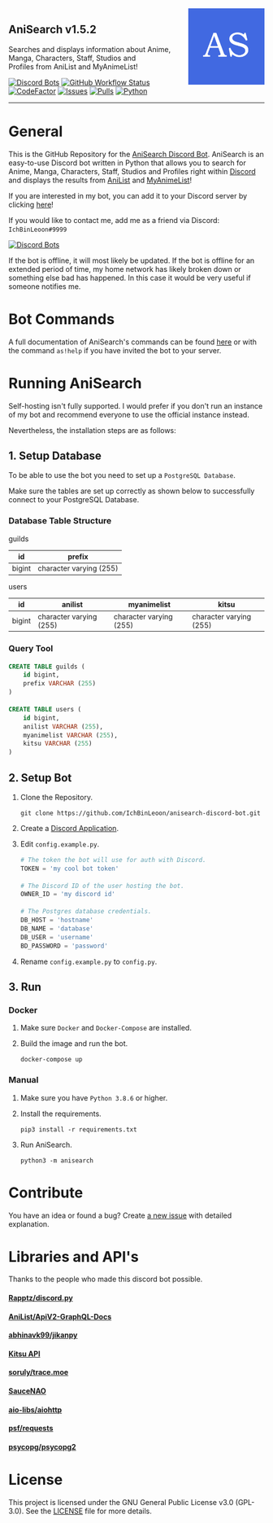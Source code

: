 <img align="right" hight="150px" width="150px" src="assets/anisearch-logo.png">

## AniSearch v1.5.2
Searches and displays information about Anime, Manga, Characters, Staff, Studios and  
Profiles from AniList and MyAnimeList!

[![Discord Bots](https://top.gg/api/widget/status/737236600878137363.svg)](https://top.gg/bot/737236600878137363)
[![GitHub Workflow Status](https://img.shields.io/github/workflow/status/IchBinLeoon/anisearch-discord-bot/CodeQL)](https://github.com/IchBinLeoon/anisearch-discord-bot/actions)
[![CodeFactor](https://www.codefactor.io/repository/github/ichbinleoon/anisearch-discord-bot/badge)](https://www.codefactor.io/repository/github/ichbinleoon/anisearch-discord-bot)
[![Issues](https://img.shields.io/github/issues/IchBinLeoon/anisearch-discord-bot)](https://github.com/IchBinLeoon/anisearch-discord-bot/issues)
[![Pulls](https://img.shields.io/github/issues-pr/IchBinLeoon/anisearch-discord-bot)](https://github.com/IchBinLeoon/anisearch-discord-bot/issues)
[![Python](https://img.shields.io/badge/python-3.8.6-blue)](https://www.python.org/)

---

# General
This is the GitHub Repository for the [AniSearch Discord Bot](https://top.gg/bot/737236600878137363). AniSearch is an easy-to-use Discord bot written in Python that allows you to search for Anime, Manga, Characters, Staff, Studios and Profiles right within [Discord](https://discord.com/) and displays the results from [AniList](https://anilist.co) and [MyAnimeList](https://myanimelist.net/)!

If you are interested in my bot, you can add it to your Discord server by clicking [here](https://discord.com/api/oauth2/authorize?client_id=737236600878137363&permissions=83968&scope=bot)!

If you would like to contact me, add me as a friend via Discord: `IchBinLeoon#9999`

[![Discord Bots](https://top.gg/api/widget/737236600878137363.svg)](https://top.gg/bot/737236600878137363)

If the bot is offline, it will most likely be updated. If the bot is offline for an extended period of time, my home network has likely broken down or something else bad has happened. In this case it would be very useful if someone notifies me.

# Bot Commands
A full documentation of AniSearch's commands can be found [here](https://top.gg/bot/737236600878137363) or with the command `as!help` if you have invited the bot to your server.

# Running AniSearch
Self-hosting isn't fully supported. I would prefer if you don't run an instance of my bot and recommend everyone to use the official instance instead.  

Nevertheless, the installation steps are as follows:  

## 1. Setup Database
To be able to use the bot you need to set up a `PostgreSQL Database`.

Make sure the tables are set up correctly as shown below to successfully connect to your PostgreSQL Database.

### Database Table Structure

guilds

| id | prefix |
|--------------|--------------|
| bigint | character varying (255) |

users

| id | anilist | myanimelist | kitsu |
|--------------|--------------|--------------|--------------|
| bigint | character varying (255) | character varying (255) | character varying (255) |

### Query Tool

```sql
CREATE TABLE guilds (
    id bigint,
    prefix VARCHAR (255)
)

CREATE TABLE users (
    id bigint,
    anilist VARCHAR (255),
    myanimelist VARCHAR (255),
    kitsu VARCHAR (255)
)
```

## 2. Setup Bot
1. Clone the Repository.    

    ```
    git clone https://github.com/IchBinLeoon/anisearch-discord-bot.git
    ```

2. Create a [Discord Application](https://discord.com/developers/applications).

3. Edit `config.example.py`.   

    ```py
    # The token the bot will use for auth with Discord.
    TOKEN = 'my cool bot token'

    # The Discord ID of the user hosting the bot.
    OWNER_ID = 'my discord id'

    # The Postgres database credentials.
    DB_HOST = 'hostname'
    DB_NAME = 'database'
    DB_USER = 'username'
    BD_PASSWORD = 'password'
    ```

4. Rename `config.example.py` to `config.py`.

## 3. Run
### Docker
1. Make sure `Docker` and `Docker-Compose` are installed.

2. Build the image and run the bot.

    ```
    docker-compose up
    ```

### Manual
1. Make sure you have `Python 3.8.6` or higher.

2. Install the requirements.

    ```
    pip3 install -r requirements.txt
    ```

3. Run AniSearch.

    ```
    python3 -m anisearch
    ```

# Contribute
You have an idea or found a bug? Create [a new issue](https://github.com/IchBinLeoon/anisearch-discord-bot/issues) with detailed explanation.

# Libraries and API's
Thanks to the people who made this discord bot possible.  
#### [Rapptz/discord.py](https://github.com/Rapptz/discord.py)  
#### [AniList/ApiV2-GraphQL-Docs](https://github.com/AniList/ApiV2-GraphQL-Docs)  
#### [abhinavk99/jikanpy](https://github.com/abhinavk99/jikanpy)  
#### [Kitsu API](https://kitsu.docs.apiary.io/#)  
#### [soruly/trace.moe](https://github.com/soruly/trace.moe)  
#### [SauceNAO](https://saucenao.com)  
#### [aio-libs/aiohttp](https://github.com/aio-libs/aiohttp)  
#### [psf/requests](https://github.com/psf/requests)  
#### [psycopg/psycopg2](https://github.com/psycopg/psycopg2)  

# License
This project is licensed under the GNU General Public License v3.0 (GPL-3.0). See the [LICENSE](https://github.com/IchBinLeoon/anisearch-discord-bot/blob/master/LICENSE) file for more details.
